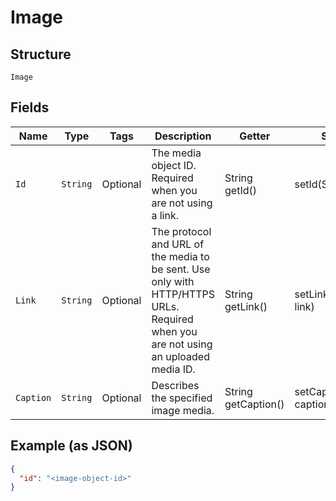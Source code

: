 
# Image

## Structure

`Image`

## Fields

| Name | Type | Tags | Description | Getter | Setter |
|  --- | --- | --- | --- | --- | --- |
| `Id` | `String` | Optional | The media object ID. Required when you are not using a link. | String getId() | setId(String id) |
| `Link` | `String` | Optional | The protocol and URL of the media to be sent. Use only with HTTP/HTTPS URLs. Required when you are not using an uploaded media ID. | String getLink() | setLink(String link) |
| `Caption` | `String` | Optional | Describes the specified image media. | String getCaption() | setCaption(String caption) |

## Example (as JSON)

```json
{
  "id": "<image-object-id>"
}
```

